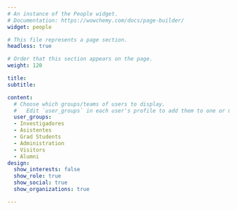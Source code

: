 ```yaml
---
# An instance of the People widget.
# Documentation: https://wowchemy.com/docs/page-builder/
widget: people

# This file represents a page section.
headless: true

# Order that this section appears on the page.
weight: 120

title: 
subtitle:

content:
  # Choose which groups/teams of users to display.
  #   Edit `user_groups` in each user's profile to add them to one or more of these groups.
  user_groups:
  - Investigadores
  - Asistentes
  - Grad Students
  - Administration
  - Visitors
  - Alumni
design:
  show_interests: false
  show_role: true
  show_social: true
  show_organizations: true

---
```

